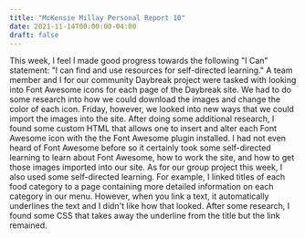 ```yaml
---
title: "McKensie Millay Personal Report 10"
date: 2021-11-14T00:00:00-04:00
draft: false
---
```


This week, I feel I made good progress towards the following "I Can" statement: "I can find and use resources for self-directed learning." A team member and I 
for our community Daybreak project were tasked with looking into Font Awesome icons for each page of the Daybreak site. We had to do some research into how we could
download the images and change the color of each icon. Friday, however, we looked into new ways that we could import the images into the site. After doing some
additional research, I found some custom HTML that allows one to insert and alter each Font Awesome icon with the the Font Awesome plugin installed. I had not 
even heard of Font Awesome before so it certainly took some self-directed learning to learn about Font Awesome, how to work the site, and how to get those images 
imported into our site. As for our group project this week, I also used some self-directed learning. For example, I linked titles of each food category to a page 
containing more detailed information on each category in our menu. However, when you link a text, it automatically underlines the text and I didn't like how that
looked. After some research, I found some CSS that takes away the underline from the title but the link remained. 
